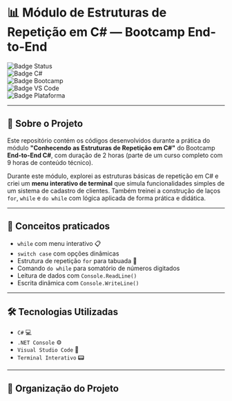 # 📊 Módulo de Estruturas de Repetição em C# — Bootcamp End-to-End

![Badge Status](https://img.shields.io/badge/status-em%20desenvolvimento-yellow)  
![Badge C#](https://img.shields.io/badge/C%23-Programação-blue)  
![Badge Bootcamp](https://img.shields.io/badge/Bootcamp-DIO-green)  
![Badge VS Code](https://img.shields.io/badge/Editor-VSCode-blueviolet)  
![Badge Plataforma](https://img.shields.io/badge/Plataforma-.NET-blue)

---

## 🚀 Sobre o Projeto

Este repositório contém os códigos desenvolvidos durante a prática do módulo **"Conhecendo as Estruturas de Repetição em C#"** do Bootcamp **End-to-End C#**, com duração de 2 horas (parte de um curso completo com 9 horas de conteúdo técnico).

Durante este módulo, explorei as estruturas básicas de repetição em C# e criei um **menu interativo de terminal** que simula funcionalidades simples de um sistema de cadastro de clientes. Também treinei a construção de laços `for`, `while` e `do while` com lógica aplicada de forma prática e didática.

---

## 🧠 Conceitos praticados

- `while` com menu interativo 📋  
- `switch case` com opções dinâmicas  
- Estrutura de repetição `for` para tabuada 🔢  
- Comando `do while` para somatório de números digitados  
- Leitura de dados com `Console.ReadLine()`  
- Escrita dinâmica com `Console.WriteLine()`  

---

## 🛠️ Tecnologias Utilizadas

- `C#` 💻
- `.NET Console` ⚙️
- `Visual Studio Code` 🧩
- `Terminal Interativo` 📟

---

## 📂 Organização do Projeto

